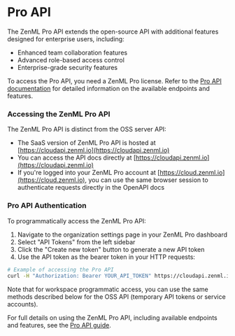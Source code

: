 # Pro API

The ZenML Pro API extends the open-source API with additional features designed for enterprise users, including:

- Enhanced team collaboration features
- Advanced role-based access control
- Enterprise-grade security features

To access the Pro API, you need a ZenML Pro license. Refer to the [Pro API documentation](https://docs.zenml.io/api-reference/pro-api/pro-api/api-reference) for detailed information on the available endpoints and features.

### Accessing the ZenML Pro API

The ZenML Pro API is distinct from the OSS server API:

- The SaaS version of ZenML Pro API is hosted at [https://cloudapi.zenml.io](https://cloudapi.zenml.io)
- You can access the API docs directly at [https://cloudapi.zenml.io](https://cloudapi.zenml.io)
- If you're logged into your ZenML Pro account at [https://cloud.zenml.io](https://cloud.zenml.io), you can use the same browser session to authenticate requests directly in the OpenAPI docs

### Pro API Authentication

To programmatically access the ZenML Pro API:

1. Navigate to the organization settings page in your ZenML Pro dashboard
2. Select "API Tokens" from the left sidebar
3. Click the "Create new token" button to generate a new API token
4. Use the API token as the bearer token in your HTTP requests:

```bash
# Example of accessing the Pro API
curl -H "Authorization: Bearer YOUR_API_TOKEN" https://cloudapi.zenml.io/users/me
```

Note that for workspace programmatic access, you can use the same methods described below for the OSS API (temporary API tokens or service accounts).

For full details on using the ZenML Pro API, including available endpoints and features, see the [Pro API guide](https://docs.zenml.io/pro/deployments/pro-api).